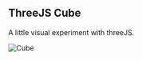 ThreeJS Cube
------------

A little visual experiment with threeJS.

![Cube](https://raw.github.com/venam/threejs_cube/master/cube.png)

